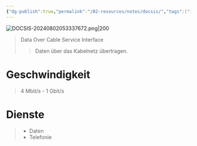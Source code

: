 ```yaml
---
{"dg-publish":true,"permalink":"/02-resources/notes/docsis/","tags":["informatik/netzwerk","informatik/hardware"],"noteIcon":"","updated":"2025-10-29T12:59:05.451+01:00"}
---
```


![DOCSIS-20240802053337672.png|200](/img/user/02%20-%20RESOURCES/Files/IMG/DOCSIS-20240802053337672.png)
>Data Over Cable Service Interface
>>Daten über das Kabelnetz übertragen.

# Geschwindigkeit
>4 Mbit/s - 1 Gbit/s

# Dienste
>- Daten 
>- Telefonie